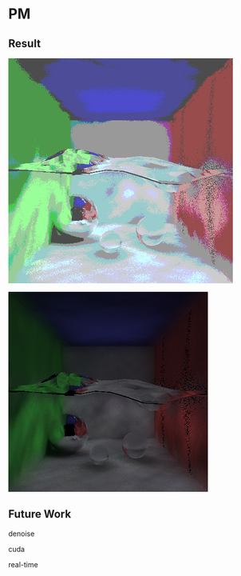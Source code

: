 # PM

## Result

![PM Stylized](https://raw.githubusercontent.com/iduxinyu/PM/main/PM.png)

![PM Physics](https://raw.githubusercontent.com/iduxinyu/PM/main/PM_real.png)
## Future Work

denoise

cuda

real-time

